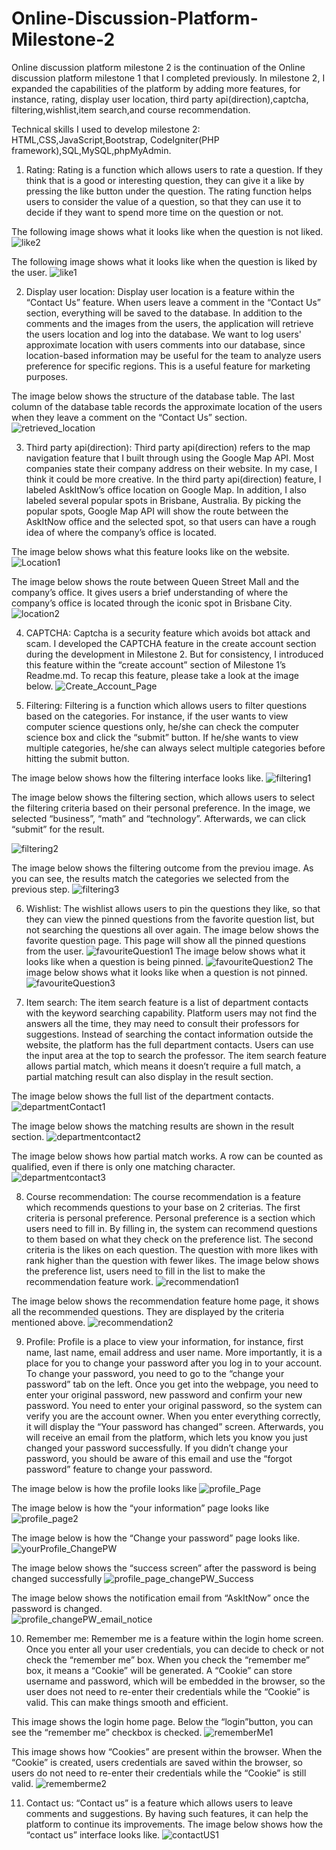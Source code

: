 # Online-Discussion-Platform-Milestone-2

Online discussion platform milestone 2 is the continuation of the Online discussion platform milestone 1 that I completed previously. In milestone 2, I expanded the capabilities of the platform by adding more features, for instance, rating, display user location, third party api(direction),captcha, filtering,wishlist,item search,and  course recommendation.

Technical skills I used to develop milestone 2: HTML,CSS,JavaScript,Bootstrap, CodeIgniter(PHP framework),SQL,MySQL,phpMyAdmin.

1. Rating: Rating is a function which allows users to rate a question. If they think that is a good or interesting question, they can give it a like by pressing the like button under the question. The rating function helps users to consider the value of a question, so that they can use it to decide if they want to spend more time on the question or not.

The following image shows what it looks like when the question is not liked.
![like2](https://github.com/jefjefhui/Online-Discussion-Platform-Milestone-2/assets/73283123/dbbf060a-b83b-46b9-8483-1077693e1783)

The following image shows what it looks like when the question is liked by the user. 
![like1](https://github.com/jefjefhui/Online-Discussion-Platform-Milestone-2/assets/73283123/f164c0b4-f60e-4f8c-b7d5-f48a8ecb53f2)

2. Display user location: Display user location is a feature within the “Contact Us” feature. When users leave a comment in the “Contact Us” section, everything will be saved to the database. In addition to the comments and the images from the users, the application will retrieve the users location and log into the database. We want to log users' approximate location with users comments into our database, since location-based information may be useful for the team to analyze users preference for specific regions. This is a useful feature for marketing purposes.

The image below shows the structure of the database table. The last column of the database table records the approximate location of the users when they leave a comment on the “Contact Us” section.
![retrieved_location](https://github.com/jefjefhui/Online-Discussion-Platform-Milestone-2/assets/73283123/cb846b60-7168-418e-b49f-dc425ec01bed)


3. Third party api(direction): Third party api(direction) refers to the map navigation feature that I built through using the Google Map API. Most companies state their company address on their website. In my case, I think it could be more creative. In the third party api(direction) feature, I labeled AskItNow’s office location on Google Map. In addition, I also labeled several popular spots in Brisbane, Australia. By picking the popular spots, Google Map API will show the route between the AskItNow office and the selected spot, so that users can have a rough idea of where the company’s office is located.

The image below shows what this feature looks like on the website.
![Location1](https://github.com/jefjefhui/Online-Discussion-Platform-Milestone-2/assets/73283123/284785d1-f28e-4009-950a-1a444b345009)

The image below shows the route between Queen Street Mall and the company’s office. It gives users a brief understanding of where the company’s office is located through the iconic spot in Brisbane City.
![location2](https://github.com/jefjefhui/Online-Discussion-Platform-Milestone-2/assets/73283123/4575fbaa-a0a1-4302-a7b1-ed98c54a0bd5)


4. CAPTCHA: Captcha is a security feature which avoids bot attack and scam. I developed the CAPTCHA feature in the create account section during the development in Milestone 2. But for consistency, I introduced this feature within the “create account” section of Milestone 1’s Readme.md. To recap this feature, please take a look at the image below.
![Create_Account_Page](https://github.com/jefjefhui/Online-Discussion-Platform-Milestone-2/assets/73283123/ab7381c9-470c-45b9-bdeb-35ff2799c61b)

5. Filtering: Filtering is a function which allows users to filter questions based on the categories. For instance, if the user wants to view computer science questions only, he/she can check the computer science box and click the “submit” button. If he/she wants to view multiple categories, he/she can always select multiple categories before hitting the submit button.

The image below shows how the filtering interface looks like.
![filtering1](https://github.com/jefjefhui/Online-Discussion-Platform-Milestone-2/assets/73283123/0c027f4f-5b76-4af5-b851-8a9e178264f9)

The image below shows the filtering section, which allows users to select the filtering criteria based on their personal preference. In the image, we selected “business”, “math” and “technology”. Afterwards, we can click “submit” for the result. 

![filtering2](https://github.com/jefjefhui/Online-Discussion-Platform-Milestone-2/assets/73283123/00dac3f9-b0c8-4a7a-a21a-4aecc3b5e4f0)

The image below shows the filtering outcome from the previou image. As you can see, the results match the categories we selected from the previous step.
![filtering3](https://github.com/jefjefhui/Online-Discussion-Platform-Milestone-2/assets/73283123/101e2678-f37a-451b-b52d-26ff52bc5f23)


6. Wishlist: The wishlist allows users to pin the questions they like, so that they can view the pinned questions from the favorite question list, but not searching the questions all over again. 
The image below shows the favorite question page. This page will show all the pinned questions from the user.
![favouriteQuestion1](https://github.com/jefjefhui/Online-Discussion-Platform-Milestone-2/assets/73283123/39bdc3e4-6e4a-44e0-827f-6a1333fb0fb7)
The image below shows what it looks like when a question is being pinned.
![favouriteQuestion2](https://github.com/jefjefhui/Online-Discussion-Platform-Milestone-2/assets/73283123/798c9ebc-e5e6-4e3c-af48-8b6588901a07)
The image below shows what it looks like when a question is not pinned. 
![favouriteQuestion3](https://github.com/jefjefhui/Online-Discussion-Platform-Milestone-2/assets/73283123/1b920250-1531-46fe-bf38-9d2b605f19b9)

7. Item search: The item search feature is a list of department contacts with the keyword searching capability. Platform users may not find the answers all the time, they may need to consult their professors for suggestions. Instead of searching the contact information outside the website, the platform has the full department contacts. Users can use the input area at the top to search the professor. The item search feature allows partial match, which means it doesn’t require a full match, a partial matching result can also display in the result section. 

The image below shows the full list of the department contacts. 
![departmentContact1](https://github.com/jefjefhui/Online-Discussion-Platform-Milestone-2/assets/73283123/27cae9b6-1849-47c1-867b-09339a43f739)

The image below shows the matching results are shown in the result section.
![departmentcontact2](https://github.com/jefjefhui/Online-Discussion-Platform-Milestone-2/assets/73283123/4ccdf81d-7b9f-42d8-852c-f53a5936482c)

The image below shows how partial match works. A row can be counted as qualified, even if there is only one matching character.
![departmentcontact3](https://github.com/jefjefhui/Online-Discussion-Platform-Milestone-2/assets/73283123/7a9056d2-1c0d-4d89-9584-ae8527d52193)


8. Course recommendation: The course recommendation is a feature which recommends questions to your base on 2 criterias. The first criteria is personal preference. Personal preference is a section which users need to fill in. By filling in, the system can recommend questions to them based on what they check on the preference list. The second criteria is the likes on each question. The question with more likes with rank higher than the question with fewer likes. 
The image below shows the preference list, users need to fill in the list to make the recommendation feature work. 
![recommendation1](https://github.com/jefjefhui/Online-Discussion-Platform-Milestone-2/assets/73283123/4f227153-383d-46cc-aabc-64c6410a7758)

The image below shows the recommendation feature home page, it shows all the recommended questions. They are displayed by the criteria mentioned above.
![recommendation2](https://github.com/jefjefhui/Online-Discussion-Platform-Milestone-2/assets/73283123/66eb16a7-9dca-416e-b77b-aa9848bd45a0)


9. Profile: Profile is a place to view your information, for instance, first name, last name, email address and user name. More importantly, it is a place for you to change your password after you log in to your account. To change your password, you need to go to the “change your password” tab on the left. Once you get into the webpage, you need to enter your original password, new password and confirm your new password. You need to enter your original password, so the system can verify you are the account owner. When you enter everything correctly, it will display the “Your password has changed” screen. Afterwards, you will receive an email from the platform, which lets you know you just changed your password successfully. If you didn’t change your password, you should be aware of this email and use the “forgot password” feature to change your password. 

The image below is how the profile looks like 
![profile_Page](https://github.com/jefjefhui/Online-Discussion-Platform-Milestone-2/assets/73283123/f92fbd39-1c3e-471e-942f-1b98633c14d4)

The image below is how the “your information” page looks like
![profile_page2](https://github.com/jefjefhui/Online-Discussion-Platform-Milestone-2/assets/73283123/e62eb00d-440a-406a-810b-f43fe3bb6af4)

The image below is how the “Change your password” page looks like.
![yourProfile_ChangePW](https://github.com/jefjefhui/Online-Discussion-Platform-Milestone-2/assets/73283123/eadbb2a1-c1c9-4fc6-b6a0-6b90686f2397)

The image below shows the “success screen” after the password is being changed successfully
![profile_page_changePW_Success](https://github.com/jefjefhui/Online-Discussion-Platform-Milestone-2/assets/73283123/d4829489-69a7-474e-ae4b-066b0127bc8b)

The image below shows the notification email from “AskItNow” once the password is changed.  
![profile_changePW_email_notice](https://github.com/jefjefhui/Online-Discussion-Platform-Milestone-2/assets/73283123/96f525a3-c092-459f-bbde-fa17a6fe280f)

10. Remember me: Remember me is a feature within the login home screen. Once you enter all your user credentials, you can decide to check or not check the “remember me” box. When you check the “remember me” box, it means a “Cookie” will be generated. A “Cookie” can store username and password, which will be embedded in the browser, so the user does not need to re-enter their credentials while the “Cookie” is valid. This can make things smooth and efficient. 

This image shows the login home page. Below the “login”button, you can see the “remember me” checkbox is checked.
![rememberMe1](https://github.com/jefjefhui/Online-Discussion-Platform-Milestone-2/assets/73283123/4b3c415d-5797-4d0a-aa36-ccac4c65b8bc)

This image shows how “Cookies” are present within the browser. When the “Cookie” is created, users credentials are saved within the browser, so users do not need to re-enter their credentials while the “Cookie” is still valid.
![rememberme2](https://github.com/jefjefhui/Online-Discussion-Platform-Milestone-2/assets/73283123/aceda49c-da43-4049-a159-192159e3b195)

11. Contact us: “Contact us” is a feature which allows users to leave comments and suggestions. By having such features, it can help the platform to continue its improvements.
The image below shows how the “contact us” interface looks like. 
![contactUS1](https://github.com/jefjefhui/Online-Discussion-Platform-Milestone-2/assets/73283123/cb85106d-3173-4aa8-9c1f-2bf046df7eaf)





















